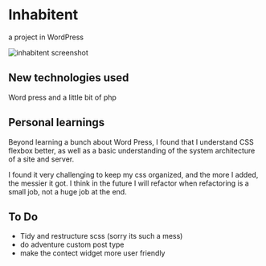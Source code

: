 # Inhabitent 

a project in WordPress

![inhabitent screenshot](https://i.imgur.com/yWdFcFv.jpg)

## New technologies used

Word press and a little bit of php

## Personal learnings

Beyond learning a bunch about Word Press, I found that I understand CSS flexbox better, as well as a basic understanding of the system architecture of a site and server.

I found it very challenging to keep my css organized, and the more I added, the messier it got. I think in the future I will refactor when refactoring is a small job, not a huge job at the end.

## To Do

- Tidy and restructure scss (sorry its such a mess)
- do adventure custom post type
- make the contect widget more user friendly

